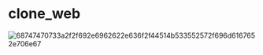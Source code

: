 # clone_web
![68747470733a2f2f692e6962622e636f2f44514b533552572f696d6167652e706e67](https://user-images.githubusercontent.com/57381362/137610974-add5b5c7-d105-4f9a-969e-32c6086777a7.png)
